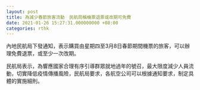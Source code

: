 ```yaml
---
layout: post
title: 為減少春節旅客流動　民航局稱機票退票或改期可免費
date: 2021-01-26 15:27:31.000000000 +08:00
categories: rthk
---
```


內地民航局下發通知，表示購買由星期四至3月8日春節期間機票的旅客，可以辦理免費退票，或至少一次改期。

民航局表示，為響應國家合理有序引導群眾就地過年的號召，最大限度減少人員流動，切實降低疫情傳播風險，民航局要求，各航空公司可以根據通知要求，制定具體的實施細則。
